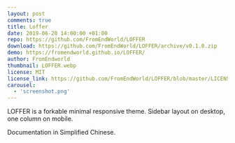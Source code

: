 ```yaml
---
layout: post
comments: true
title: Loffer
date: 2019-06-20 14:00:00 +01:00
repo: https://github.com/FromEndWorld/LOFFER
download: https://github.com/FromEndWorld/LOFFER/archive/v0.1.0.zip
demo: https://fromendworld.github.io/LOFFER/
author: FromEndworld
thumbnail: LOFFER.webp
license: MIT
license_link: https://github.com/FromEndWorld/LOFFER/blob/master/LICENSE
carousel:
  - 'screenshot.png'
---
```


LOFFER is a forkable minimal responsive theme. Sidebar layout on desktop, one column on mobile.

Documentation in Simplified Chinese.
